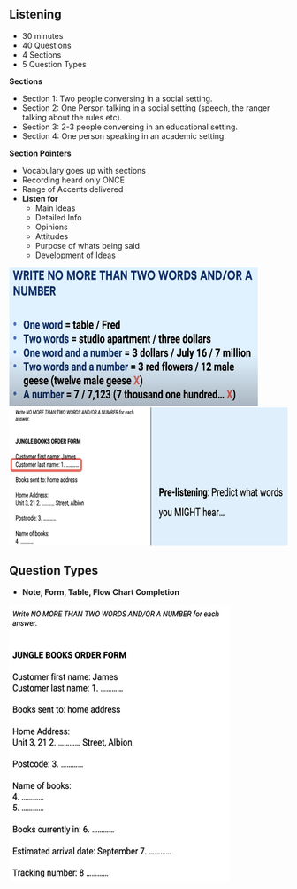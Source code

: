## Listening 

- 30 minutes
- 40 Questions
- 4 Sections
- 5 Question Types

**Sections**

- Section 1: Two people conversing in a social setting.
- Section 2: One Person talking in a social setting (speech, the ranger talking about the rules etc).
- Section 3: 2-3 people conversing in an educational setting.
- Section 4: One person speaking in an academic setting.

**Section Pointers**

- Vocabulary goes up with sections
- Recording heard only ONCE
- Range of Accents delivered
- **Listen for**
	* Main Ideas
	* Detailed Info
	* Opinions
	* Attitudes
	* Purpose of whats being said
	* Development of Ideas

<img src="./content/Questions1.jpg" width="450" height="250">

<img src="./content/Prac1.jpg" width="550" height="250">

## Question Types

- **Note, Form, Table, Flow Chart Completion**

<img src="./content/q1.jpg" width="400" height="500">


